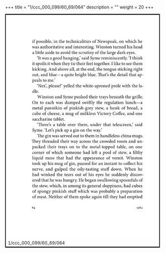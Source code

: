 +++
title = "1/ccc_000_099/60_69/064"
description = ""
weight = 20
+++

<table style="border:2px solid black;max-width:800px;max-height:800px;" 
><tr><td><img class="center-fit-jpg"
src="/jpg_/out_jpg_1984__064.jpg"  >1/ccc_000_099/60_69/064</img></td></tr></table>